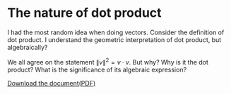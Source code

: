 # The nature of dot product

I had the most random idea when doing vectors. Consider the definition of dot product. I understand the geometric interpretation of dot product, but algebraically?

We all agree on the statement $\| v \|^2 = v \cdot v$. But why? Why is it the dot product? What is the significance of its algebraic expression?

[Download the document(PDF)](../assets/Why_Dot_Product.pdf)


